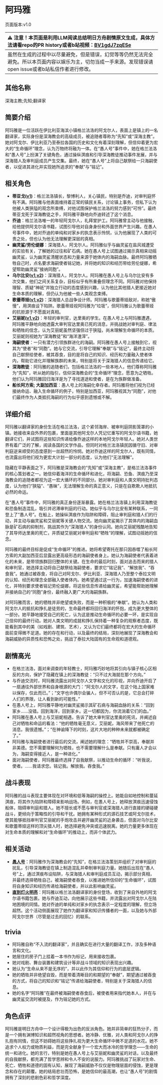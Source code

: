 # 阿玛雅
页面版本:v1.0
 

| :warning: 注意！本页面是利用LLM阅读总结明日方舟剧情原文生成，具体方法请看repo的PR history或者b站视频：[BV1gdJ7zqESe](https://www.bilibili.com/video/BV1gdJ7zqESe/)         |
|:----------------------------|
| 虽然在生成的过程中以尽量避免，但是错误，幻觉等等仍然无法完全避免。所以本页面内容以娱乐为主，切勿当成一手来源。发现错误请open issue或者b站私信作者进行修改。|



## 其他名称
深海主教;先知;翻译家
## 简要介绍
阿玛雅是一位活跃在伊比利亚海滨小镇格兰法洛的阿戈尔人，表面上是镇上的一名翻译家，实际身份是深海教会的高级成员，被追随者尊称为“先知”或“深海主教”。她对阿戈尔、伊比利亚乃至泰拉各国的历史和文化有着深刻理解，但信仰着更为宏大的“生命循环”理念，认为万物终将融为一体。在“愚人号”事件中，她在格兰法洛和“愚人号”上扮演了关键角色，通过操纵溟痕和引导深海教徒推动事件发展，并与深海猎人及审判庭成员产生交集。最终，她在“愚人号”上将自己献祭给一只海嗣使者，以促进其进化并实现她所追求的“奉献”与“铭记”。
## 相关角色
-   **蒂亚戈([v1](extended_char_di_ya_ge.md))**：格兰法洛镇长，黎博利人，关心镇民，特别是乔迪，对审判庭怀有不满。阿玛雅与他表面维持着正常的镇民关系，讨论镇上事务，但私下认为他被人类狭隘的观念所束缚，对他试图保护格兰法洛的努力感到“可怜”。最终蒂亚戈死于深海教徒之手，阿玛雅平静地向乔迪转述了这个消息。
-   **乔迪**：格兰法洛唯一的年轻阿戈尔人，礼拜堂护工。阿玛雅曾主动与他接触，给他提供阿戈尔语书籍，试图引导他对自身身份和外面世界产生兴趣。在愚人号事件中，她对乔迪的单纯和对家乡的执念表示怜悯，认为他展现了人类的可贵之处，但也认为他无法理解更深层的真相。
-   **幽灵鲨/劳伦缇娜**：深海猎人，阿戈尔人。阿玛雅似乎与幽灵鲨在盐风城遭受的实验有关，了解她的过往和矿石病。她在愚人号上试图通过揭示真相来动摇幽灵鲨，认为幽灵鲨清醒状态和力量来源于她体内的海嗣血脉。最终阿玛雅牺牲自己时，点名要求海嗣使者铭记她，并将她的知识和经历带给劳伦缇娜，希望帮助幽灵鲨“接纳同胞”。
-   **乌尔比安([v1](char_4145_ulpia.md),[v2](../char_v3/char_4145_ulpia.md))**：深海猎人，阿戈尔人。阿玛雅在愚人号上与乌尔比安有多次交集，他们之间关系复杂，目标似乎有所重叠但理念不同。阿玛雅对他保持理智、质疑“神祇”并独立行动的态度感到兴趣，认为他比其他猎人更接近她对生命本质的理解，但仍认为他被一些人类观念束缚。
-   **歌蕾蒂娅([v1](char_474_glady.md),[v2](../char_v3/char_474_glady.md))**：深海猎人总战争设计师。阿玛雅与歌蕾蒂娅敌对，称她“傲慢”，用溟痕设下陷阱。歌蕾蒂娅视阿玛雅为“垃圾”，但阿玛雅认为歌蕾蒂娅的抗拒源于不愿面对真相。
-   **艾丽妮([v1](char_4009_irene.md),[v2](../char_v3/char_4009_irene.md))**：年轻的审判官，达里奥的学生。在愚人号上与阿玛雅遭遇，阿玛雅平静地向她透露大审判官达里奥已死的消息，并挑战她对审判庭、律法和牺牲的信念，认为艾丽妮虽然坚强但过于狭隘，尚未理解生命循环的本质。艾丽妮则视她为“深海教徒”和“海洋渣滓”。
-   **海嗣使者**：一只有潜力引领族群进化的海嗣。阿玛雅在愚人号上接触到它，视其为“使者”和“同胞”。她与它交流，引导它理解“奉献”与“铭记”，最终主动将自己献祭给使者，被其吞食，目的是将自己的知识、经历和力量融入使者体内，帮助它进化并理解族群的未来，特别是将关于深海猎人的信息传递给它。
-   **深海教徒**：阿玛雅的追随者们，包括格兰法洛的一些本地人，他们尊称阿玛雅为“先知”，听从她的指引，信仰深海教会的“生命循环”理念，愿意为之牺牲。他们认为阿玛雅回归海洋是为了寻找道途和使者，是在为族群做准备。
-   **船长阿方索; 大副加西亚**：愚人号上的海嗣化幸存者。阿玛雅将他们视为已经接纳命运、融入生命循环的例子，特别是加西亚，阿玛雅视其为“同胞”，对他们最终作为人类抵抗海嗣的行为似乎感到遗憾或不解。
## 详细介绍
阿玛雅以翻译家的身份生活在格兰法洛，这个紧邻海岸、被审判庭阴影笼罩的小镇。她接收来自外界的包裹，里面是其他阿戈尔人凭记忆重写的阿戈尔语书籍，她翻译它们，并试图将这些知识传递给像乔迪这样的本地阿戈尔年轻人。她对人类世界有着广泛的了解，阅读各国的文学作品，但同时对格兰法洛镇民因循守旧、对审判庭逆来顺受的态度感到一丝超然的怜悯。她对乔迪这样的阿戈尔人，既有同情，也流露出将他们视为更宏大计划一部分的态度，认为他们“无法理解”。

隐藏在平静表面之下，阿玛雅是深海教会的“先知”或“深海主教”，是格兰法洛事件的核心策划者之一。她信仰着海洋的生命循环和进化，将海嗣、恐鱼、溟痕乃至深海教会的追随者都视为这一宏大循环的不同部分。她对审判庭和人类文明持批判态度，认为他们“狭隘”、“愚昧”，无法理解生命的真正意义，只是在自欺欺人地抵抗必然的命运。

在“愚人号”事件中，阿玛雅的真正身份逐渐暴露。她在格兰法洛镇上利用深海教徒和恐鱼制造混乱，吸引并迟滞审判庭的行动。她似乎与乌尔比安有某种联系，一同登上了“愚人号”。在船上，她操纵溟痕作为陷阱和障碍，阻止审判庭和猎人们的行动，并主动与幽灵鲨和艾丽妮等关键人物交流。她向幽灵鲨揭示了其体内的海嗣血脉是矿石病的抑制剂，挑战其作为“深海猎人”的身份认同。她向艾丽妮残酷地告知了其导师达里奥的死亡，并质疑艾丽妮对审判庭和“牺牲”的理解，试图动摇她的信念。

阿玛雅的最终目标是促成“生命循环”的推进。她将希望寄托在那只因吞噬了船长阿方索的大副加西亚后显露出更高级形态的海嗣使者身上。她认为海嗣使者代表着进化的未来，是带领族群回归整体的关键。在生命的最后时刻，面对追击而来的猎人和审判官，她选择主动将自己献祭给海嗣使者，要求它“铭记我”、“解放我”、“吞食我”。她通过被吞食，将自己对阿戈尔、伊比利亚、深海猎人乃至整个泰拉文明的认知、经历和理念全部融入使者体内。她希望通过这一行为，加速海嗣使者的进化，并特别要求使者铭记劳伦缇娜，将这些信息传递给幽灵鲨，希望能帮助她理解并接纳自己的“同胞”身份，最终融入更广大的海嗣族群。

对阿玛雅而言，她的牺牲并非绝望或失败，而是一种积极的“奉献”。她认为人类和阿戈尔人的抵抗和挣扎是徒劳的，生命最终都将回归海洋的怀抱，成为更大整体的一部分。她平静地接受自己的死亡，认为这是推动生命循环的必要一环，是实现自己信仰的最终行动。她对人类文明的成就和挣扎保持着一种复杂的观察者态度，既能看到其中的美（如戏剧、建筑、艺术），又认为它们最终都将在宏大的生命循环面前变得微不足道。她的存在和行动，以及最终的结局，深刻地展现了深海教会和海嗣威胁的异质性和恐怖之处，挑战了泰拉大陆固有的生命观和道德观。
## 剧情高光
*   在格兰法洛，面对来调查的年轻教士，阿玛雅巧妙地将其引向与镇子核心区相反的方向，保护了隐藏在镇上的深海教徒：“只不过大海就在那个方向。”
*   与乔迪交流时，阿玛雅流露出对阿戈尔人文字和文化的珍视，并向乔迪开启了一扇通往外部世界和自身根源的大门：“阿戈尔人的文字，在这个陆上国家难以保存，仅此而已。”；“文字也许偶尔会骗人，但不可否认的是，它总会打碎人们的界限，让人看到新的可能性。”
*   在愚人号上，阿玛雅平静地对幽灵鲨揭示其矿石病与海嗣血脉的关系：“回到家乡......没错。回到海洋，回到家乡。这一切都因为，你流淌着它们的血。”
*   阿玛雅在愚人号上与艾丽妮相遇，告诉了她大审判官达里奥的死讯，并阐述自己对牺牲和命运的看法：“他的牺牲毫无意义，艾丽妮。海风带来了他死亡的消息。我很遗憾。”；“在神谕降下的时刻，这片大地的种种未来就都被确定了。”
*   阿玛雅与海嗣使者进行最后的交流，阐述她的理念：“牺牲并不崇高，奉献并非美德。您不需要理解何为牺牲，也不需要理解什么是奉献。只有庸人才会以为，海嗣变得接近人，是一种进化。”
*   面对海嗣使者，阿玛雅最终选择了自我献祭，以推动生命的循环：“听我说，使者。......我请求您。铭记我。解放我。吞食我。”
## 战斗表现
阿玛雅的战斗表现主要体现在对环境和低等海嗣的操控上。她能自如地控制和蔓延溟痕，将其作为陷阱和障碍来影响战场。例如，在愚人号上，她释放溟痕迅速侵蚀船体，阻碍审判庭和猎人。她不擅长或不愿与审判官或深海猎人进行直接的硬碰硬战斗，更倾向于策略性的引导和干扰。她拥有某种形式的源石技艺或阿戈尔技术，使其能够抵挡审判官艾丽妮的手炮攻击并避开幽灵鲨的近身袭击，但面对乌尔比安和歌蕾蒂娅这样的顶尖猎人时，她选择避免冲突或迅速脱离。她的力量更多体现在对生命本质的理解和对“生命循环”的推动上，而非个体武力。
## 相关活动
-   **[愚人号](../stories/act17side.md)**：阿玛雅作为深海教会的“先知”，在格兰法洛策划并组织了对审判庭的扰乱，引导深海教徒在镇上制造混乱并牵制审判庭力量。她随后出现在“愚人号”上，通过溟痕布设陷阱，与深海猎人和审判庭成员互动，揭示部分真相，并最终选择牺牲自己，被海嗣使者吞食，以推进她所信仰的“生命循环”，试图将自身知识和经历传递给海嗣使者，并以此影响幽灵鲨。
-   **[直到灯火明亮](../stories/story_lumen_set_1.md)**：阿玛雅以格兰法洛翻译家的身份登场，收到了来自外地的阿戈尔语书籍包裹。她与乔迪互动，向他展示这些书籍，并流露出对阿戈尔人在陆地困境的同情。她对乔迪的单纯和对家乡的执念表示一定程度的理解，但立场超然。这个活动侧面展现了她作为翻译家和知识传播者的一面，以及她与外部阿戈尔世界（尽管是过去的回忆）的联系。
## trivia
*   阿玛雅自称“不入流的翻译家”，并且确实在进行大量的翻译工作，涉及多种语言和文化。
*   她居住的房子门上挂着一本书作为标记，用来接收包裹。
*   她对戏剧、舞台装置和建筑设计等非战斗领域的知识表现出兴趣。
*   她认为“生命从来不是无序的”，并以此作为其信仰和行为的底层逻辑。
*   她的牺牲并非绝望自毁，而是带着清晰目的和期望的“奉献”，期望通过被吞食的方式，将自己的知识和“铭记”传递给海嗣使者，特别是关于深海猎人的信息。
*   她的名字“阿玛雅”在最终被海嗣使者吞食后，被使者用来指代她本人，并在与幽灵鲨交流时被提及，作为铭记她的方式。
## 角色点评
阿玛雅是明日方舟中一个设计得极为出色的反派角色。她并非简单的狂热分子，而是一个拥有渊博知识和超然视角的思想者。她冷静、优雅，对人类和阿戈尔人的挣扎抱有同情，但这不妨碍她将这些挣扎视为更大生命循环中微不足道的水花。她不追求个人权力或物质利益，而是完全献身于一个宏大而冰冷的哲学理念——生命的统一和进化。她的言行，特别是她在愚人号上与艾丽妮和幽灵鲨的对话，以及最终的自我献祭，都充满了哲学思辨和令人不安的说服力。阿玛雅挑战了玩家对生命、死亡、牺牲和道德的固有认知，展现了海嗣威胁不仅仅是物理层面的侵蚀，更是理念和存在的颠覆。她的结局悲壮而恐怖，是她信仰的最高潮，也让“愚人号”的剧情拥有了深刻的悲剧色彩和哲学深度。